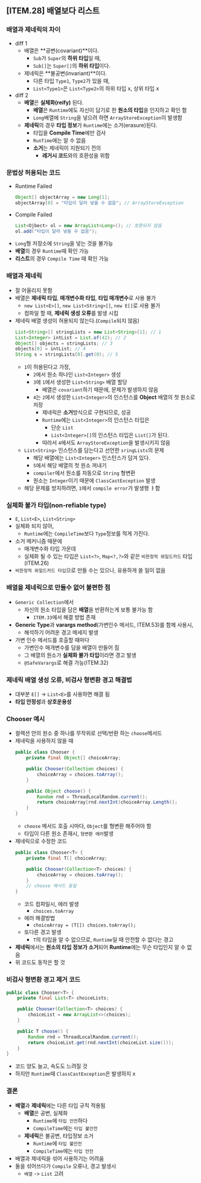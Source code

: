 ## [ITEM.28] 배열보다 리스트
### 배열과 제네릭의 차이
- diff 1
    - 배열은 **공변(covariant)**이다.
        - `Sub`가 `Super`의 **하위 타입**일 때,
        - `Sub[]`는 `Super[]`의 **하위 타입**이다.
    - 제네릭은 **불공변(invariant)**이다.
        - 다른 타입 `Type1`, `Type2`가 있을 때,
        - `List<Type1>`은 `List<Type2>`의 하위 타입 x, 상위 타입 x
- diff 2
    - **배열**은 **실체화(reify)** 된다.
        - **배열**은 `Runtime`에도 자신이 담기로 한 **원소의 타입**을 인지하고 확인 함
        - `Long`배열에 `String`을 넣으려 하면 `ArrayStoreException`이 발생함
    - **제네릭**의 경우 **타입 정보**가 `Runtime`에는 소거(erasure)된다.
        - 타입을 **Compile Time**에만 검사
        - `RunTime`에는 알 수 없음
        - **소거**는 제네릭이 지원되기 전의
            - **레거시 코드**와의 호환성을 위함

### 문법상 허용되는 코드
- Runtime Failed
    ```java
    Object[] objectArray = new Long[1];
    objectArray[0] = "타입이 달라 넣을 수 없음"; // ArrayStoreException
    ```
- Compile Failed
    ```java
    List<Ojbect> ol = new ArrayList<Long>(); // 호환되지 않음
    ol.add("타입이 달라 넣을 수 없음");
    ```
- `Long`형 저장소에 `String`을 넣는 것을 불가능
- **배열**의 경우 `Runtime`때 확인 가능
- **리스트**의 경우 `Compile Time` 때 확인 가능

### 배열과 제네릭
- 잘 어울리지 못함
- 배열은 **제네릭 타입**, **매개변수화 타입**, **타입 매개변수**로 사용 불가
    - `new List<E>[]`, `new List<String>[]`, `new E[]`로 사용 불가
    - 컴파일 할 때, **제네릭 생성 오류**를 발생 시킴
- 제네릭 배열 생성이 허용되지 않는다.(`Compile`되지 않음)
    ```java
    List<String>[] stringLists = new List<String>[1]; // 1
    List<Integer> intList = List.of(42); // 2
    Object[] objects = stringLists; // 3
    objects[0] = intList; // 4
    String s = stringLists[0].get(0); // 5
    ```
    - `1`이 허용된다고 가정,
        - `2`에서 원소 하나인  `List<Integer>` 생성
        - `3`에 `1`에서 생성한 `List<String>` 배열 할당
            - 배열은 `covariant`하기 때문에, 문제가 발생하지 않음
        - `4`는 `2`에서 생성한 `List<Integer>`의 인스턴스를 **Object** 배열의 첫 원소로 저장
            - 제네릭은 **소거**방식으로 구현되므로, 성공
            - `Runtime`에는 `List<Integer>`의 인스턴스 타입은
                - 단순 `List`
                - `List<Integer>[]`의 인스턴스 타입은
                    `List[]`가 된다.
            - 따라서 `4`에서도 `ArrayStoreException`을 발생시키지 않음
    - `List<String>` 인스턴스를 담는다고 선언한 `sringLists`의 문제
        - 해당 배열에는 `List<Integer>` 인스턴스가 담겨 있다.
        - `5`에서 해당 배열의 첫 원소 꺼내기
        - `compiler`에서 원소를 자동으로 `String` 형변환
        - 원소는 `Integer`이기 때문에 `ClassCastException` 발생
    - 해당 문제를 방지하려면, `1`에서 `compile error`가 발생행 ㅑ함

### 실체화 불가 타입(non-refiable type)
- `E`, `List<E>`, `List<String>`
- 실체화 되지 않아,
    - `Runtime`에는 `CompileTime`보다 `Type`정보를 적게 가진다.
- 소거 메커니즘 때문에 
    - 매개변수화 타입 가운데
    - 실체화 될 수 있는 타입은 `List<?>`, `Map<?,?>`와 같은 `비한정적 와일드카드` 타입(ITEM.26)
- `비한정적 와일드카드 타입`으로 만들 수는 있으나, 유용하게 쓸 일이 없음

### 배열을 제네릭으로 만들수 없어 불편한 점
- `Generic Collection`에서
    - 자신의 원소 타입을 담은 **배열**을 반환하는게 보통 불가능 함
        - `ITEM.33`에서 해결 방법 존재
- **Generic Type**과 **varargs method**(가변인수 메서드, ITEM.53)를 함께 사용시,
    - 해석하기 어려운 경고 메세지 발생
- 가변 인수 메서드를 호출할 때마다
    - 가변인수 매개변수를 담을 배열이 만들어 짐
    - 그 배열의 원소가 **실체화 불가 타입**이라면 경고 발생
    - `@SafeVarargs`로 해결 가능(ITEM.32)

### 제네릭 배열 생성 오류, 비검사 형변환 경고 해결법
- 대부분 `E[]` -> `List<E>`를 사용하면 해결 됨
- **타입 안정성**과 **상호운용성**

### Chooser 예시
- 컬렉션 안의 원소 중 하나를 무작위로 선택/반환 하는 `choose`메서드
- 제네릭을 사용하지 않을 때
    ```java
    public class Chooser {
        private final Object[] choiceArray;

        public Chooser(Collection choices) {
            choiceArray = choices.toArray();
        }

        public Object choose() {
            Random rnd = ThreadLocalRandom.current();
            return choiceArray[rnd.nextInt(choiceArray.Length)];
        }
    }
    ```
    - `choose` 메서드 호출 시마다, `Object`를 형변환 해주어야 함
    - 타입이 다른 원소 존재시, `형변환 에러`발생
- 제네릭으로 수정한 코드
    ```java
    public class Chooser<T> { 
        private final T[] choiceArray;

        public Chooser(Collection<T> choices) {
            choiceArray = choices.toArray();
        }
        // choose 메서드 동일
    }
    ```
    - 코드 컴파일시, 에러 발생
        - `choices.toArray`
    - 에러 해결방법
        - `choiceArray = (T[]) choices.toArray();`
    - 또다른 경고 발생
        - `T`의 타입을 알 수 없으므로,
        `Runtime`일 때 안전할 수 없다는 경고
- **제네릭**에서는 **원소의 타입 정보가 소거**되어 **Runtime**에는 무슨 타입인지 알 수 없음
- 위 코드도 동작은 할 것

### 비검사 형변환 경고 제거 코드
```java
public class Chooser<T> { 
    private final List<T> choiceLists;

    public Chooser(Collection<T> choices) {
        choiceList = new ArrayList<>(choices);
    }

    public T choose() {
        Random rnd = ThreadLocalRandom.current();
        return choiceList.get(rnd.nextInt(choiceList.size()));
    }
}
```
- 코드 양도 늘고, 속도도 느려질 것
- 하지만 `Runtime`때 `ClassCastException`은 발생하지 x

### 결론
- **배열**과 **제네릭**에는 다른 타입 규칙 적용됨
    - **배열**은 공변, 실체화
        - `Runtime`에 `타입 안전`하다
        - `CompileTime`에는 `타입 불안전`
    - **제네릭**은 불공변, 타입정보 소거
        - `Runtime`에 `타입 불안전`
        - `CompileTime`에는 `타입 안전`
- 배열과 제네릭을 섞어 사용하기는 어려움
- 둘을 섞어쓰다가 `Compile` 오류나, 경고 발생시
    - `배열` -> `List` 고려